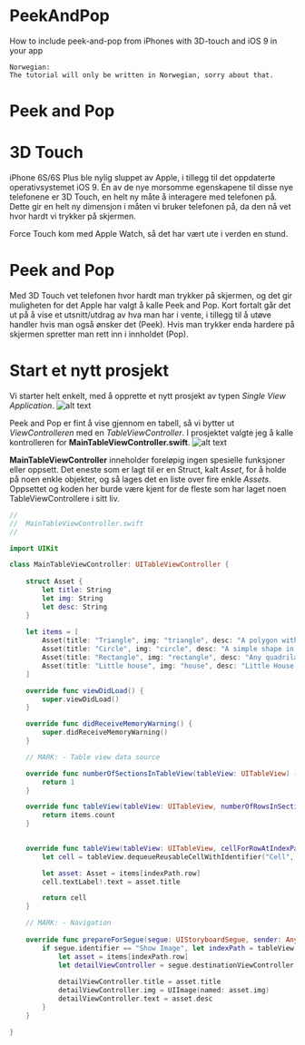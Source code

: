 # PeekAndPop
How to include peek-and-pop from iPhones with 3D-touch and iOS 9 in your app

```
Norwegian: 
The tutorial will only be written in Norwegian, sorry about that.
```

# Peek and Pop


# 3D Touch
iPhone 6S/6S Plus ble nylig sluppet av Apple, i tillegg til det oppdaterte operativsystemet iOS 9. Én av de nye morsomme egenskapene til disse nye telefonene er 3D Touch, en helt ny måte å interagere med telefonen på. Dette gir en helt ny dimensjon i måten vi bruker telefonen på, da den nå vet hvor hardt vi trykker på skjermen.

Force Touch kom med Apple Watch, så det har vært ute i verden en stund. 

# Peek and Pop
Med 3D Touch vet telefonen hvor hardt man trykker på skjermen, og det gir muligheten for det Apple har valgt å kalle Peek and Pop. Kort fortalt går det ut på å vise et utsnitt/utdrag av hva man har i vente, i tillegg til å utøve handler hvis man også ønsker det (Peek). Hvis man trykker enda hardere på skjermen spretter man rett inn i innholdet (Pop). 

# Start et nytt prosjekt
Vi starter helt enkelt, med å opprette et nytt prosjekt av typen *Single View Application*. 
![alt text](https://<bilde-url>.png "Skjermdump av Single View Application")

Peek and Pop er fint å vise gjennom en tabell, så vi bytter ut *ViewControlleren* med en *TableViewController*. I prosjektet valgte jeg å kalle kontrolleren for **MainTableViewController.swift**.
![alt text](https://<bilde-url>.png "Skjermdump av Storyboard med NavigationController og TableViewController")

**MainTableViewController** inneholder foreløpig ingen spesielle funksjoner eller oppsett. Det eneste som er lagt til er en Struct, kalt *Asset*, for å holde på noen enkle objekter, og så lages det en liste over fire enkle *Assets*. Oppsettet og koden her burde være kjent for de fleste som har laget noen TableViewControllere i sitt liv.

```swift
//
//  MainTableViewController.swift
//

import UIKit

class MainTableViewController: UITableViewController {
    
    struct Asset {
        let title: String
        let img: String
        let desc: String
    }
    
    let items = [
        Asset(title: "Triangle", img: "triangle", desc: "A polygon with three edges and three vertices"),
        Asset(title: "Circle", img: "circle", desc: "A simple shape in Euclidean geometry"),
        Asset(title: "Rectangle", img: "rectangle", desc: "Any quadrilateral with four right angles"),
        Asset(title: "Little house", img: "house", desc: "Little House on the Prairie?")
    ]

    override func viewDidLoad() {
        super.viewDidLoad()
    }

    override func didReceiveMemoryWarning() {
        super.didReceiveMemoryWarning()
    }

    // MARK: - Table view data source

    override func numberOfSectionsInTableView(tableView: UITableView) -> Int {
        return 1
    }

    override func tableView(tableView: UITableView, numberOfRowsInSection section: Int) -> Int {
        return items.count
    }

    
    override func tableView(tableView: UITableView, cellForRowAtIndexPath indexPath: NSIndexPath) -> UITableViewCell {
        let cell = tableView.dequeueReusableCellWithIdentifier("Cell", forIndexPath: indexPath)

        let asset: Asset = items[indexPath.row]
        cell.textLabel!.text = asset.title

        return cell
    }

    // MARK: - Navigation
    
    override func prepareForSegue(segue: UIStoryboardSegue, sender: AnyObject?) {
        if segue.identifier == "Show Image", let indexPath = tableView.indexPathForSelectedRow {
            let asset = items[indexPath.row]
            let detailViewController = segue.destinationViewController as! ImageViewController
            
            detailViewController.title = asset.title
            detailViewController.img = UIImage(named: asset.img)
            detailViewController.text = asset.desc
        }
    }

}
```